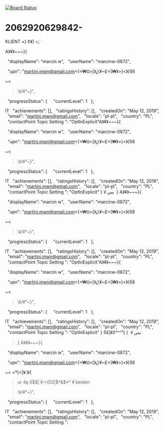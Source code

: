[![Board Status](https://dev.azure.com/masterwisniewsk/f18276e7-93ef-4dda-9886-ce2dd6e8e796/4d2a097f-a84e-4890-a978-1ab7ac7197dd/_apis/work/boardbadge/5d4b68c0-e83e-405c-b80e-1e7aac310a81)](https://dev.azure.com/masterwisniewsk/f18276e7-93ef-4dda-9886-ce2dd6e8e796/_boards/board/t/4d2a097f-a84e-4890-a978-1ab7ac7197dd/Microsoft.RequirementCategory)
# 2062920629842-
KLIENT ×\} ¢¥] ÷;`

A》¥》~~~}{



  "displayName": "marcin w",
  "userName": "marcinw-0872",

  "upn": "martini.mwn@gmail.com<{<₩¤>[》¿\¥~£<{₩》>}<》}56

~<



>\》/¥°~}",

  "progressStatus": {
    "currentLevel": 1
  },




IT
  "achievements": [],
  "ratingsHistory": [],
  "createdOn": "May 12, 2019",
  "email": "martini.mwn@gmail.com",
  "locale": "pl-pl",
  "country": "PL",
  "contactPoint Topic Setting
": "OptInExplicit"A》¥》~~~}{



  "displayName": "marcin w",
  "userName": "marcinw-0872",

  "upn": "martini.mwn@gmail.com<{<₩¤>[》¿\¥~£<{₩》>}<》}56

~<



>\》/¥°~}",

  "progressStatus": {
    "currentLevel": 1
  },




IT
  "achievements": [],
  "ratingsHistory": [],
  "createdOn": "May 12, 2019",
  "email": "martini.mwn@gmail.com",
  "locale": "pl-pl",
  "country": "PL",
  "contactPoint Topic Setting
": "OptInExplicit"
}
بس لا 
}
A》¥》~~~}{



  "displayName": "marcin w",
  "userName": "marcinw-0872",

  "upn": "martini.mwn@gmail.com<{<₩¤>[》¿\¥~£<{₩》>}<》}56

~<



>\》/¥°~}",

  "progressStatus": {
    "currentLevel": 1
  },




IT
  "achievements": [],
  "ratingsHistory": [],
  "createdOn": "May 12, 2019",
  "email": "martini.mwn@gmail.com",
  "locale": "pl-pl",
  "country": "PL",
  "contactPoint Topic Setting
": "OptInExplicit"A》¥》~~~}{



  "displayName": "marcin w",
  "userName": "marcinw-0872",

  "upn": "martini.mwn@gmail.com<{<₩¤>[》¿\¥~£<{₩》>}<》}56

~<



>\》/¥°~}",

  "progressStatus": {
    "currentLevel": 1
  },




IT
  "achievements": [],
  "ratingsHistory": [],
  "createdOn": "May 12, 2019",
  "email": "martini.mwn@gmail.com",
  "locale": "pl-pl",
  "country": "PL",
  "contactPoint Topic Setting
": "OptInExplicit"
}
بس لا 
}
}⁷^^^0》[£5
>}
A》¥》~~~}{



  "displayName": "marcin w",
  "userName": "marcinw-0872",

  "upn": "martini.mwn@gmail.com<{<₩¤>[》¿\¥~£<{₩》>}<》}56

~<
<⁹{<|¥:9{
>ur 4ę 5$$|
¥:<{02|$^&$*^
¥ beiden 


>\》/¥°~}",

  "progressStatus": {
    "currentLevel": 1
  },




IT
  "achievements": [],
  "ratingsHistory": [],
  "createdOn": "May 12, 2019",
  "email": "martini.mwn@gmail.com",
  "locale": "pl-pl",
  "country": "PL",
  "contactPoint Topic Setting
":
